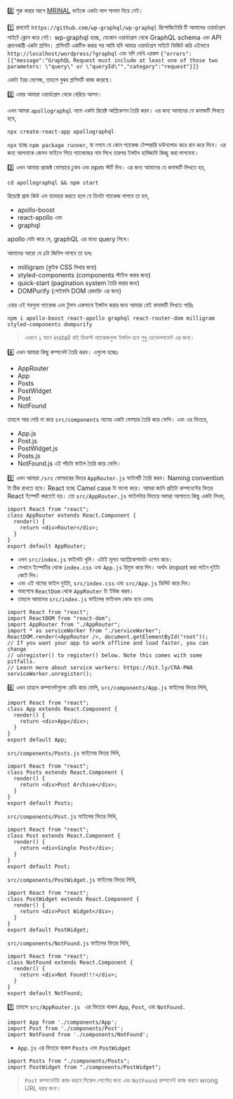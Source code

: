 :zero: শুরু করার আগে [MRINAL](www.MrinalBD.com) ভাইকে একটা লাল সালাম দিয়ে নেই।

:one: প্রথমেই `https://github.com/wp-graphql/wp-graphql` রিপোজিটোরি টি আমাদের ওয়ার্ডপ্রেস সাইটে ক্লোন করে নেই। wp-graphql হচ্ছে, যেকোন ওয়ার্ডপ্রেস থেকে GraphQL schema এবং API প্রদানকারী একটা প্লাগিন।
প্লাগিনটি একটিভ করার পর আমি যদি আমার ওয়ার্ডপ্রেস সাইটে ভিজিট করি এইভাবে `http://localhost/wordpress/?graphql` এবং যদি দেখি এরকম
```{"errors":[{"message":"GraphQL Request must include at least one of those two parameters: \"query\" or \"queryId\"","category":"request"}]}```

একটা ইরর মেসেজ, তাহলে বুঝব প্লাগিনটি কাজ করেছে।

:two: এবার আমারা ওয়ার্ডপ্রেস থেকে বেরিয়ে আসব।

এখন আমরা `apollographql` নামে একটা রিয়েক্ট আপ্লিকেশন তৈরি করব। এর জন্য আমাদের যে কমান্ডটি লিখতে হবে,

```npx create-react-app apollographql```

`npx` হচ্ছে `npm package runner`, যা নগদে যে কোন প্যাকেজ টেম্পরারি ডউনলোড করে রান করে দিবে। এর জন্য আপনাকে জেসন ফাইলে গিয়ে প্যাকেজের নাম লিখে তারপর ইন্সটল হাবিজাবি কিচ্ছু করা লাগবেনা।

:three: এখন আমারা প্রজেক্ট ফোল্ডারে ঢুকব এবং npm স্টার্ট দিব। এর জন্য আমাদের যে কমান্ডটি লিখতে হয়,

```cd apollographql && npm start```

রিয়েক্টে গ্রাফ কিউ এল ব্যাবহার করতে হলে যে তিনটা প্যাকেজ লাগবে তা হল,

- apollo-boost
- react-apollo এবং
- graphql

apollo যেটা করে যে, graphQL এর মধ্যে query লিখে।

আমাদের আরো যে ৪টা জিনিস লাগবে তা হলঃ

- milligram (কুইক CSS লিখার জন্য)
- styled-components (components স্টাইল করার জন্য)
- quick-start (pagination system তৈরি করার জন্য)
- DOMPurify (সেইফলি DOM রেন্ডারিং এর জন্য)

এবার এই সবগুলা প্যাকেজ এবং টুলস একসাথে ইন্সটল করার জন্য আমারা যেই কমান্ডটি লিখতে পারিঃ

```npm i apollo-boost react-apollo graphql react-router-dom milligram styled-components dompurify```

> এখানে `i` মানে install
> বাই ডিফল্ট প্যাকেজগুলা ইন্সটল হবে শুধু ডেভেলপমেন্ট এর জন্য।

:four: এখন আমারা কিছু কম্পনেন্ট তৈরি করব। এগুলো হচ্ছেঃ

- AppRouter
- App
- Posts
- PostWidget
- Post
- NotFound

তাহলে আর দেরি না করে `src/components` নামের একটা ফোল্ডার তৈরি করে ফেলি। এবং এর ভিতরে,

- App.js
- Post.js
- PostWidget.js
- Posts.js
- NotFound.js
এই পাঁচটা ফাইল তৈরি করে ফেলি।

:five: এখন আমারা `/src` ফোল্ডারের ভিতর `AppRouter.js` ফাইলটি তৈরি করব। Naming convention টা ঠিক রাখতে হবে। React হচ্ছে Camel case টা ফলো করে। আমরা জানি প্রতিটা কম্পনেন্টের ভিতর React ইম্পোর্ট করতেই হয়। তো `src/AppRouter.js` ফাইলটার ভিতরে আমরা আপাতত কিছু একটা লিখব,

```JS
import React from "react";
class AppRouter extends React.Component {
  render() {
    return <div>Router</div>;
  }
}
export default AppRouter;
```

- এখন `src/index.js` ফাইলটা খুলি। এটাই মূলত অ্যাপ্লিকেশানটা ওপেন করে।
- সেখানে ইম্পোর্টার থেকে `index.css` এবং `App.js` রিমুভ করে দিব। অর্থাৎ import করা লাইন দুইটা কেটে দিব। 
- এবং এই নামের ফাইল দুইটা, `src/index.css` এবং `src/App.js` ডিলিট করে দিব। 
- অবশেষে `ReactDom` থেকে `AppRouter` টা ইউজ করব।
- তাহলে আমাদের `src/index.js` ফাইলের ফাইনাল কোড হবে এমনঃ

```JS
import React from "react";
import ReactDOM from "react-dom";
import AppRouter from "./AppRouter";
import * as serviceWorker from "./serviceWorker";
ReactDOM.render(<AppRouter />, document.getElementById("root"));
// If you want your app to work offline and load faster, you can change
// unregister() to register() below. Note this comes with some pitfalls.
// Learn more about service workers: https://bit.ly/CRA-PWA
serviceWorker.unregister();
```

:six: এখন তাহলে কম্পনেন্টগুলো রেডি করে ফেলি,
`src/components/App.js` ফাইলের ভিতর লিখি,

```JS
import React from "react";
class App extends React.Component {
  render() {
    return <div>App</div>;
  }
}
export default App;
```

`src/components/Posts.js` ফাইলের ভিতর লিখি,
```JS
import React from "react";
class Posts extends React.Component {
  render() {
    return <div>Post Archive</div>;
  }
}
export default Posts;
```

`src/components/Post.js` ফাইলের ভিতর লিখি,
```JS
import React from "react";
class Post extends React.Component {
  render() {
    return <div>Single Post</div>;
  }
}
export default Post;
```

`src/components/PostWidget.js` ফাইলের ভিতর লিখি,
```JS
import React from "react";
class PostWidget extends React.Component {
  render() {
    return <div>Post Widget</div>;
  }
}
export default PostWidget;
```

`src/components/NotFound.js` ফাইলের ভিতর লিখি,
```JS
import React from "react";
class NotFound extends React.Component {
  render() {
    return <div>Not Found!!!</div>;
  }
}
export default NotFound;
```

:seven: তাহলে `src/AppRouter.js ` এর ভিতরে থাকল `App`, `Post`, এবং `NotFound.`
```JS
import App from './components/App';
import Post from './components/Post';
import NotFound from './components/NotFound';
```

- `App.js` এর ভিতরে থাকল `Posts` এবং `PostWidget`
```JS
import Posts from "./components/Posts";
import PostWidget from "./components/PostWidget";
```

> `Post` কম্পনেন্টটা কাজ করবে সিঙ্গেল পোস্টের জন্য এবং `NotFound` কম্পনেন্ট কাজ করবে wrong URL ধরার জন্য।

